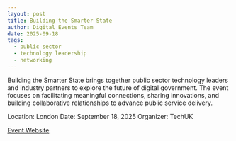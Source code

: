 ```yaml
---
layout: post
title: Building the Smarter State
author: Digital Events Team
date: 2025-09-18
tags:
  - public sector
  - technology leadership
  - networking
---
```


Building the Smarter State brings together public sector technology leaders and industry partners to explore the future of digital government. The event focuses on facilitating meaningful connections, sharing innovations, and building collaborative relationships to advance public service delivery.

Location: London
Date: September 18, 2025
Organizer: TechUK

[Event Website](https://www.techuk.org/events)
